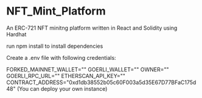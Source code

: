 # NFT_Mint_Platform
An ERC-721 NFT minitng platform written in React and Solidity using Hardhat 


run npm install to install dependencies 


Create a .env file with following credentials:

FORKED_MAINNET_WALLET=""
GOERLI_WALLET=""
OWNER=""
GOERLI_RPC_URL=""
ETHERSCAN_API_KEY=""
CONTRACT_ADDRESS="0xd1db38552b05c60F003a5d35E67D77BFaC175d48" (You can deploy your own instance)
